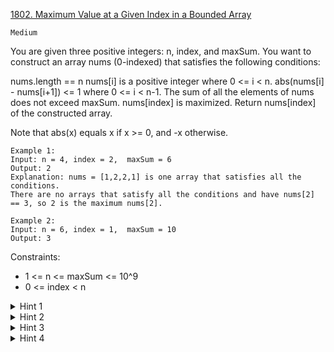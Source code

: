 [1802. Maximum Value at a Given Index in a Bounded Array](https://leetcode.com/problems/maximum-value-at-a-given-index-in-a-bounded-array/description/)

`Medium`

You are given three positive integers: n, index, and maxSum. You want to construct an array nums (0-indexed) that satisfies the following conditions:

nums.length == n
nums[i] is a positive integer where 0 <= i < n.
abs(nums[i] - nums[i+1]) <= 1 where 0 <= i < n-1.
The sum of all the elements of nums does not exceed maxSum.
nums[index] is maximized.
Return nums[index] of the constructed array.

Note that abs(x) equals x if x >= 0, and -x otherwise.

```
Example 1:
Input: n = 4, index = 2,  maxSum = 6
Output: 2
Explanation: nums = [1,2,2,1] is one array that satisfies all the conditions.
There are no arrays that satisfy all the conditions and have nums[2] == 3, so 2 is the maximum nums[2].

Example 2:
Input: n = 6, index = 1,  maxSum = 10
Output: 3
```

Constraints:

- 1 <= n <= maxSum <= 10^9
- 0 <= index < n

<details>
<summary>Hint 1</summary>

What if the problem was instead determining if you could generate a valid array with nums[index] == target?

</details>

<details>
<summary>Hint 2</summary>

To generate the array, set nums[index] to target, nums[index-i] to target-i, and nums[index+i] to target-i. Then, this will give the minimum possible sum, so check if the sum is less than or equal to maxSum.

</details>

<details>
<summary>Hint 3</summary>

n is too large to actually generate the array, so you can use the formula 1 + 2 + ... + n = n * (n+1) / 2 to quickly find the sum of nums[0...index] and nums[index...n-1].

</details>

<details>
<summary>Hint 4</summary>

Binary search for the target. If it is possible, then move the lower bound up. Otherwise, move the upper bound down.

</details>